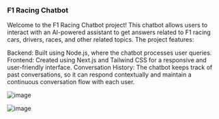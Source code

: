 ### F1 Racing Chatbot


Welcome to the F1 Racing Chatbot project! This chatbot allows users to interact with an AI-powered assistant to get answers related to F1 racing cars, drivers, races, and other related topics. The project features:

Backend: Built using Node.js, where the chatbot processes user queries.
Frontend: Created using Next.js and Tailwind CSS for a responsive and user-friendly interface.
Conversation History: The chatbot keeps track of past conversations, so it can respond contextually and maintain a continuous conversation flow with each user.

![image](https://github.com/user-attachments/assets/79c64cad-ecc9-4c10-b6c9-c73f6b7695b0)



![image](https://github.com/user-attachments/assets/936452a7-fea3-4e10-9752-88d4ba532a42)
